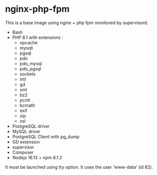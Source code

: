 # nginx-php-fpm

This is a base image using nginx + php fpm monitored by supervisord.

- Bash
- PHP 8.1 with extensions : 
  - opcache
  - mysqli
  - pgsql
  - pdo
  - pdo_mysql
  - pdo_pgsql
  - sockets
  - intl
  - gd
  - xml
  - bz2
  - pcntl
  - bcmath
  - exif
  - zip
  - xsl
- PostgreSQL driver
- MySQL driver
- PostgreSQL Client with pg_dump
- GD extension
- supervisor
- Composer
- Nodejs 16.13 + npm 8.1.2

It must be launched using tty option.
It uses the user 'www-data' (id 82).
